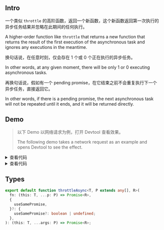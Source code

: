 ## Intro

一个类似 `throttle` 的高阶函数，返回一个新函数，这个新函数返回第一次执行的异步任务结果并忽略在此期间的任何执行。

A higher-order function like `throttle` that returns a new function that returns the result of the first execution of the asynchronous task and ignores any executions in the meantime.

换句话说，在任意时刻，仅会存在 1 个或 0 个正在执行的异步任务。

In other words, at any given moment, there will be only 1 or 0 executing asynchronous tasks.

再换句话说，假如有一个 pending promise，在它结束之前不会重复执行下一个异步任务，直接返回它。

In other words, if there is a pending promise, the next asynchronous task will not be repeated until it ends, and it will be returned directly.

## Demo

> 以下 Demo 以网络请求为例，打开 Devtool 查看效果。
>
> The following demo takes a network request as an example and opens Devtool to see the effect.

<script setup>
import Demo from './demo.vue'
import Demo2 from './demo2.vue'
</script>

<Demo />
<details>
  <summary>查看代码</summary>

<<< src/throttleAsync/demo.vue{13,29-34}

</details>

<Demo2 />
<details>
  <summary>查看代码</summary>

<<< src/throttleAsync/demo2.vue{16-17}

</details>

## Types

```ts
export default function throttleAsync<T, P extends any[], R>(
  fn: (this: T, ...p: P) => Promise<R>,
  {
    useSamePromise,
  }?: {
    useSamePromise?: boolean | undefined;
  },
): (this: T, ...args: P) => Promise<R>;
```
